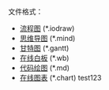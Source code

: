 <!--
 * @Author: rosen luosencn@163.com
 * @Date: 2024-06-21 23:05:53
 * @LastEditors: rosen luosencn@163.com
 * @LastEditTime: 2024-06-21 23:08:34
 * @FilePath: \iodraw-files\README.md
 * @Description: 文件头 ctrl+win+i 函数头 ctrl+win+t
 * 
-->
文件格式：
* [流程图](https://www.iodraw.com/diagram) (*.iodraw)
* [思维导图](https://www.iodraw.com/mind) (*.mind)
* [甘特图](https://www.iodraw.com/gantt) (*.gantt)
* [在线白板](https://www.iodraw.com/whiteboard) (*.wb)
* [代码绘图](https://www.iodraw.com/codechart) (*.md)
* [在线图表](https://www.iodraw.com/chart) (*.chart)
test123